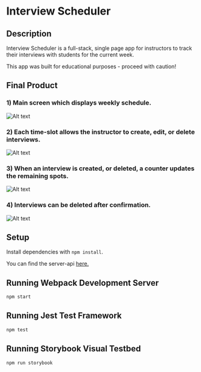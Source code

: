 # Interview Scheduler

## Description

Interview Scheduler is a full-stack, single page app for instructors to track their interviews with students for the current week.

This app was built for educational purposes - proceed with caution!

## Final Product

### 1) Main screen which displays weekly schedule.
![Alt text](https://https://github.com/LucusR/scheduler/blob/master/public/images/readmeImages/1.png)

### 2) Each time-slot allows the instructor to create, edit, or delete interviews.
![Alt text](https://https://github.com/LucusR/scheduler/blob/master/public/images/readmeImages/2.png)

### 3) When an interview is created, or deleted, a counter updates the remaining spots.
![Alt text](https://https://github.com/LucusR/scheduler/blob/master/public/images/readmeImages/3.png)

### 4) Interviews can be deleted after confirmation.
![Alt text](https://https://github.com/LucusR/scheduler/blob/master/public/images/readmeImages/4.png)

## Setup

Install dependencies with `npm install`.

You can find the server-api [here.](https://github.com/lighthouse-labs/scheduler-api)

## Running Webpack Development Server

```sh
npm start
```

## Running Jest Test Framework

```sh
npm test
```

## Running Storybook Visual Testbed

```sh
npm run storybook
```
